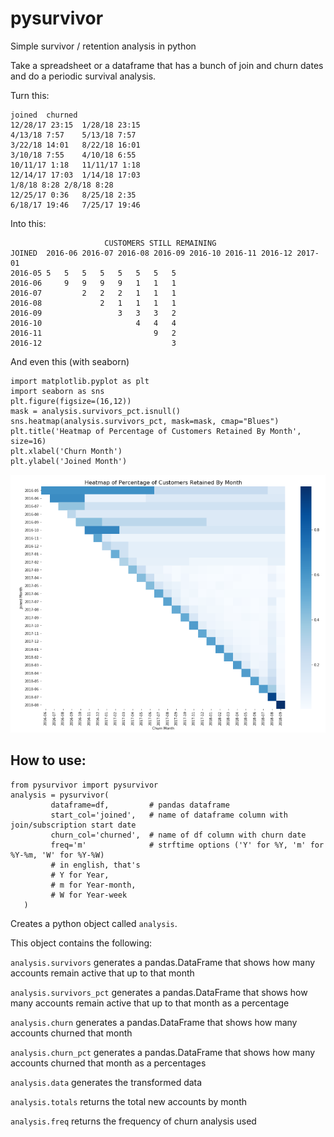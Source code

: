 # pysurvivor
Simple survivor / retention analysis in python

Take a spreadsheet or a dataframe that has a bunch of join and churn dates and do a periodic survival analysis.

Turn this:
```
joined	churned
12/28/17 23:15	1/28/18 23:15
4/13/18 7:57	5/13/18 7:57
3/22/18 14:01	8/22/18 16:01
3/10/18 7:55	4/10/18 6:55
10/11/17 1:18	11/11/17 1:18
12/14/17 17:03	1/14/18 17:03
1/8/18 8:28	2/8/18 8:28
12/25/17 0:36	8/25/18 2:35
6/18/17 19:46	7/25/17 19:46
```
Into this:

```                                 
                     CUSTOMERS STILL REMAINING
JOINED	2016-06	2016-07	2016-08	2016-09	2016-10	2016-11	2016-12	2017-01
2016-05	5	5	5	5	5	5	5	5
2016-06		9	9	9	9	1	1	1
2016-07			2	2	2	1	1	1
2016-08				2	1	1	1	1
2016-09					3	3	3	2
2016-10						4	4	4
2016-11							9	2
2016-12								3
```

And even this (with seaborn)
```
import matplotlib.pyplot as plt
import seaborn as sns
plt.figure(figsize=(16,12))
mask = analysis.survivors_pct.isnull()
sns.heatmap(analysis.survivors_pct, mask=mask, cmap="Blues")
plt.title('Heatmap of Percentage of Customers Retained By Month', size=16)
plt.xlabel('Churn Month')
plt.ylabel('Joined Month')
```
![Image created with seaborn](https://github.com/hyonschu/pysurvivor/blob/master/retentionheatmap.png)



## How to use:
```
from pysurvivor import pysurvivor
analysis = pysurvivor(
         dataframe=df,         # pandas dataframe 
         start_col='joined',   # name of dataframe column with join/subscription start date
         churn_col='churned',  # name of df column with churn date      
         freq='m'              # strftime options ('Y' for %Y, 'm' for %Y-%m, 'W' for %Y-%W)
         # in english, that's 
         # Y for Year, 
         # m for Year-month,
         # W for Year-week
   )
```
Creates a python object called `analysis`. 

This object contains the following:

`analysis.survivors` 
generates a pandas.DataFrame that shows how many accounts remain active that up to that month

`analysis.survivors_pct` 
generates a pandas.DataFrame that shows how many accounts remain active that up to that month as a percentage

`analysis.churn` 
generates a pandas.DataFrame that shows how many accounts churned that month

`analysis.churn_pct` 
generates a pandas.DataFrame that shows how many accounts churned that month as a percentages

`analysis.data` 
generates the transformed data

`analysis.totals` 
returns the total new accounts by month

`analysis.freq` 
returns the frequency of churn analysis used

